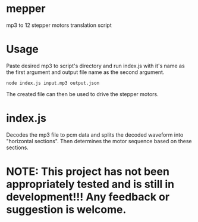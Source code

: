 # mepper
mp3 to 12 stepper motors translation script

# Usage
Paste desired mp3 to script's directory and run index.js with it's name as the first argument and output file name as the second argument.

    node index.js input.mp3 output.json

The created file can then be used to drive the stepper motors.

# index.js
Decodes the mp3 file to pcm data and splits the decoded waveform into "horizontal sections". Then determines the motor sequence based on these sections.

# NOTE: This project has not been appropriately tested and is still in development!!! Any feedback or suggestion is welcome.